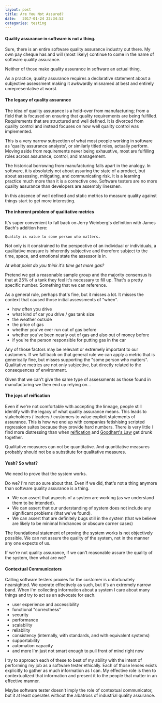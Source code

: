 ```yaml
---
layout: post
title: Are You Not Assured?
date:   2017-01-24 22:34:52
categories: testing
---
```

#### Quality assurance in software is not a thing.

Sure, there is an entire software quality assurance industry out there. My own pay cheque has and will (most likely) continue to come in the name of software quality assurance.

Neither of those make quality assurance in software an actual thing.

As a practice, quality assurance requires a declarative statement about a subjective assessment making it awkwardly misnamed at best and entirely unrepresentative at worst.

#### The legacy of quality assurance

The idea of quality assurance is a hold-over from manufacturing; from a field that is focused on ensuring that quality requirements are being fulfilled. Requirements that are structured and well defined. It is divorced from quality control and instead focuses on how well quality control was implemented.

This is a very narrow subsection of what most people working in software as 'quality assurance analysts', or similarly titled roles, actually perform. Moving aside from requirements never being exhaustive, most are fulfilling roles across assurance, control, and management.

The historical borrowing from manufacturing falls apart in the analogy. In software, it is absolutely not about assuring the state of a product, but about assessing, mitigating, and communicating risk. It is a learning practice much more than it is a corrective one. Software testers are no more quality assurance than developers are assembly linesmen.

In this absence of well defined and static metrics to measure quality against things start to get more interesting.

#### The inherent problem of qualitative metrics

It's super convenient to fall back on Jerry Weinberg's definition with James Bach's addition here:

    Quality is value to some person who matters.

Not only is it constrained to the perspective of an individual or individuals, a qualitative measure is inherently subjective and therefore subject to the time, space, and emotional state the assessor is in.

_At what point do you think it's time get more gas?_

Pretend we get a reasonable sample group and the majority consensus is that at 25% of a tank they feel it's necessary to fill up. That's a pretty specific number. Something that we can reference.

As a general rule, perhaps that's fine, but it misses a lot. It misses the context that caused those initial assessments of "when".

* how often you drive
* what kind of car you drive / gas tank size
* the weather outside
* the price of gas
* whether you've ever run out of gas before
* whether you've been nearly out of gas and also out of money before
* if you're the person responsible for putting gas in the car

Any of those factors may be relevant or extremely important to our customers. If we fall back on that general rule we can apply a metric that is generically fine, but misses supporting the "some person who matters". Qualitative metrics are not only subjective, but directly related to the consequences of environment.

Given that we can't give the same type of assessments as those found in manufacturing we then end up relying on...

#### The joys of reification

Even if we're not comfortable with accepting the lineage, people still identify with the legacy of what quality assurance means. This leads to stakeholders / leaders / customers to value explicit statements of assurance. This is how we end up with companies fetishising scripted regression suites because they provide hard numbers. There is very little I find more distressing than when [reification](https://www.logicallyfallacious.com/tools/lp/Bo/LogicalFallacies/154/Reification) and [Goodhart's Law](http://www.atm.damtp.cam.ac.uk/mcintyre/papers/LHCE/goodhart.html) get drunk together.

Qualitative measures can not be quantitative. And quantitative measures probably should not be a substitute for qualitative measures.

#### Yeah? So what?

We need to prove that the system works.

Do we? I'm not so sure about that. Even if we did, that's not a thing anymore than software quality assurance is a thing.

* We can assert that aspects of a system are working (as we understand them to be intended).
* We can assert that our understanding of system does not include any significant problems (that we've found).
* We can assert that are definitely bugs still in the system (that we believe are likely to be minimal hindrances or obscure corner cases)

The foundational statement of proving the system works is not objectively possible. We can not assure the quality of the system, not in the manner any one expects of us.

If we're not quality assurance, if we can't reasonable assure the quality of the system, then what are we?

#### Contextual Communicators

Calling software testers proxies for the customer is unfortunately nearsighted. We operate effectively as such, but it's an extremely narrow band. When I'm collecting information about a system I care about many things and try to act as an advocate for each.

* user experience and accessibility
* functional "correctness"
* security
* performance
* scalability
* reliability
* consistency (internally, with standards, and with equivalent systems)
* supportability
* automation capacity
* and more I'm just not smart enough to pull front of mind right now

I try to approach each of these to best of my ability with the intent of performing my job as a software tester ethically. Each of those lenses exists explicitly to gather as much information as I can. My effective role is then to contextualized that information and present it to the people that matter in an effective manner.

Maybe software tester doesn't imply the role of contextual communicator, but it at least operates without the albatross of industrial quality assurance.
